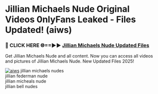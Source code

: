 # Jillian Michaels Nude Original Videos 0nlyFans Leaked - Files Updated! (aiws)

<h3>🔴 CLICK HERE 🌐==►► <a href="https://tinyurl.com/4mcuefdz" rel="nofollow">Jillian Michaels Nude Updated Files</a></h3>

Get Jillian Michaels Nude and all content. Now you can access all videos and pictures of Jillian Michaels Nude. New Updated Files 2025!

[![aiws](https://i.imgur.com/StAQSOY.gif)](https://tinyurl.com/4mcuefdz)
jillian michaels nudes<br>
jillian federman nude<br>
jillian micheals nude<br>
jillian bell nudes